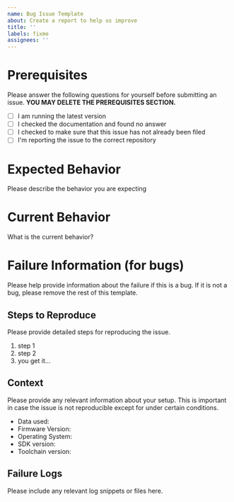 ```yaml
---
name: Bug Issue Template 
about: Create a report to help us improve
title: ''
labels: fixme
assignees: ''
---
```



# Prerequisites

Please answer the following questions for yourself before submitting an issue. **YOU MAY DELETE THE PREREQUISITES SECTION.**

- [ ] I am running the latest version
- [ ] I checked the documentation and found no answer
- [ ] I checked to make sure that this issue has not already been filed
- [ ] I'm reporting the issue to the correct repository

# Expected Behavior

Please describe the behavior you are expecting

# Current Behavior

What is the current behavior?

# Failure Information (for bugs)

Please help provide information about the failure if this is a bug. 
If it is not a bug, please remove the rest of this template.

## Steps to Reproduce

Please provide detailed steps for reproducing the issue.

1. step 1
2. step 2
3. you get it...

## Context

Please provide any relevant information about your setup. 
This is important in case the issue is not reproducible except for under certain conditions.

* Data used:
* Firmware Version:
* Operating System:
* SDK version:
* Toolchain version:

## Failure Logs

Please include any relevant log snippets or files here.